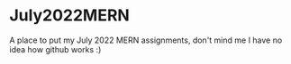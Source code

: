 # July2022MERN
A place to put my July 2022 MERN assignments, don't mind me I have no idea how github works :)
